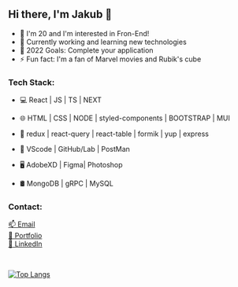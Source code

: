 ## Hi there, I'm Jakub  👋

- 🔭 I'm 20 and I'm interested in Fron-End!
- 🌱 Currently working and learning new technologies
- 🥅 2022 Goals: Complete your application 
- ⚡ Fun fact: I'm a fan of Marvel movies and Rubik's cube

### Tech Stack:

- 💻   React | JS | TS | NEXT

- 🌐   HTML | CSS | NODE | styled-components | BOOTSTRAP | MUI

- 📕   redux | react-query | react-table | formik | yup | express

- 🔧   VScode | GitHub/Lab | PostMan 

- 🖥   AdobeXD | Figma| Photoshop 

- 🛢   MongoDB | gRPC | MySQL 


### Contact:

[📫 Email](mailto:kontakt.pasciak@gmail.com)
<br/>
[🎨 Portfolio](https://qbacuber.github.io/)
<br/>
[💼 LinkedIn](www.linkedin.com/in/jakub-paściak)

<br />

[![Top Langs](https://github-readme-stats.vercel.app/api/top-langs/?username=qbacuber&layout=compact)](https://github.com/anuraghazra/github-readme-stats)
